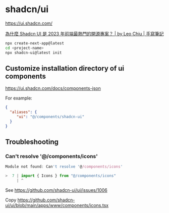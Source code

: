 # shadcn/ui

https://ui.shadcn.com/

[為什麼 Shadcn UI 是 2023 年前端最熱門的開源專案？ | by Leo Chiu | 手寫筆記](https://medium.com/%E6%89%8B%E5%AF%AB%E7%AD%86%E8%A8%98/why-shadcn-ui-is-so-popular-in-2023-0f95e66f3ddc)

```bash
npx create-next-app@latest
cd <project-name>
npx shadcn-ui@latest init
```

## Customize installation directory of ui components

https://ui.shadcn.com/docs/components-json

For example:

```json
{
  "aliases": {
     "ui": "@/components/shadcn-ui"
  }
}
```

## Troubleshooting

### Can't resolve '@/components/icons'

```typescript
Module not found: Can't resolve '@/components/icons'

>  7 | import { Icons } from "@/components/icons"
     | ^
```

See https://github.com/shadcn-ui/ui/issues/1006

Copy https://github.com/shadcn-ui/ui/blob/main/apps/www/components/icons.tsx


